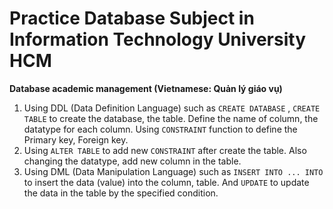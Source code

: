 # Practice Database Subject in Information Technology University HCM
**Database academic management (Vietnamese: Quản lý giáo vụ)**

1. Using DDL (Data Definition Language) such as `CREATE DATABASE` , `CREATE TABLE` to create the database, the table. Define the name of column, the datatype for each column. Using `CONSTRAINT` function to define the Primary key, Foreign key.
2. Using `ALTER TABLE` to add new `CONSTRAINT` after create the table. Also changing the datatype, add new column in the table. 
3. Using DML (Data Manipulation Language) such as `INSERT INTO ... INTO` to insert the data (value) into the column, table. And `UPDATE` to update the data in the table by the specified condition.
